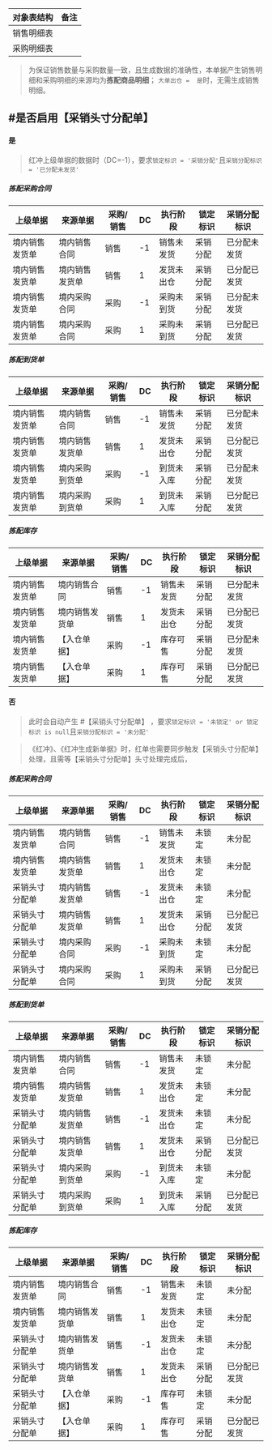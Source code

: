 
| 对象表结构 | 备注  |
| ----- | --- |
| 销售明细表 |     |
| 采购明细表 |     |
> 为保证销售数量与采购数量一致，且生成数据的准确性，本单据产生销售明细和采购明细的来源均为**拣配商品明细**；
> `大单出仓 =  是`时，无需生成销售明细。
## #是否启用【采销头寸分配单】

#### 是

> 红冲上级单据的数据时（DC=-1），要求`锁定标识 = '采销分配'`且`采销分配标识 = '已分配未发货'`
##### 拣配采购合同
| 上级单据    | 来源单据    | 采购/销售 | DC  | 执行阶段  | 锁定标识 | 采销分配标识 |
| ------- | ------- | ----- | --- | ----- | ---- | ------ |
| 境内销售发货单 | 境内销售合同  | 销售    | -1  | 销售未发货 | 采销分配 | 已分配未发货 |
| 境内销售发货单 | 境内销售发货单 | 销售    | 1   | 发货未出仓 | 采销分配 | 已分配已发货 |
| 境内销售发货单 | 境内采购合同  | 采购    | -1  | 采购未到货 | 采销分配 | 已分配未发货 |
| 境内销售发货单 | 境内采购合同  | 采购    | 1   | 采购未到货 | 采销分配 | 已分配已发货 |
##### 拣配到货单
| 上级单据    | 来源单据    | 采购/销售 | DC  | 执行阶段  | 锁定标识 | 采销分配标识 |
| ------- | ------- | ----- | --- | ----- | ---- | ------ |
| 境内销售发货单 | 境内销售合同  | 销售    | -1  | 销售未发货 | 采销分配 | 已分配未发货 |
| 境内销售发货单 | 境内销售发货单 | 销售    | 1   | 发货未出仓 | 采销分配 | 已分配已发货 |
| 境内销售发货单 | 境内采购到货单 | 采购    | -1  | 到货未入库 | 采销分配 | 已分配未发货 |
| 境内销售发货单 | 境内采购到货单 | 采购    | 1   | 到货未入库 | 采销分配 | 已分配已发货 |
##### 拣配库存
| 上级单据    | 来源单据    | 采购/销售 | DC  | 执行阶段  | 锁定标识 | 采销分配标识 |
| ------- | ------- | ----- | --- | ----- | ---- | ------ |
| 境内销售发货单 | 境内销售合同  | 销售    | -1  | 销售未发货 | 采销分配 | 已分配未发货 |
| 境内销售发货单 | 境内销售发货单 | 销售    | 1   | 发货未出仓 | 采销分配 | 已分配已发货 |
| 境内销售发货单 | 【入仓单据】  | 采购    | -1  | 库存可售  | 采销分配 | 已分配未发货 |
| 境内销售发货单 | 【入仓单据】  | 采购    | 1   | 库存可售  | 采销分配 | 已分配已发货 |
#### 否

> 此时会自动产生 #【采销头寸分配单】 ，要求`锁定标识 = '未锁定' or 锁定标识 is null`且`采销分配标识 = '未分配'`

> 《红冲》、《红冲生成新单据》时，红单也需要同步触发【采销头寸分配单】处理，且需等【采销头寸分配单】头寸处理完成后，
##### 拣配采购合同
| 上级单据    | 来源单据    | 采购/销售 | DC  | 执行阶段  | 锁定标识 | 采销分配标识 |
| ------- | ------- | ----- | --- | ----- | ---- | ------ |
| 境内销售发货单 | 境内销售合同  | 销售    | -1  | 销售未发货 | 未锁定  | 未分配    |
| 境内销售发货单 | 境内销售发货单 | 销售    | 1   | 发货未出仓 | 未锁定  | 未分配    |
| 采销头寸分配单 | 境内销售发货单 | 销售    | -1  | 发货未出仓 | 未锁定  | 未分配    |
| 采销头寸分配单 | 境内销售发货单 | 销售    | 1   | 发货未出仓 | 采销分配 | 已分配已发货 |
| 采销头寸分配单 | 境内采购合同  | 采购    | -1  | 采购未到货 | 未锁定  | 未分配    |
| 采销头寸分配单 | 境内采购合同  | 采购    | 1   | 采购未到货 | 采销分配 | 已分配已发货 |
##### 拣配到货单
| 上级单据    | 来源单据    | 采购/销售 | DC  | 执行阶段  | 锁定标识 | 采销分配标识 |
| ------- | ------- | ----- | --- | ----- | ---- | ------ |
| 境内销售发货单 | 境内销售合同  | 销售    | -1  | 销售未发货 | 未锁定  | 未分配    |
| 境内销售发货单 | 境内销售发货单 | 销售    | 1   | 发货未出仓 | 未锁定  | 未分配    |
| 采销头寸分配单 | 境内销售发货单 | 销售    | -1  | 发货未出仓 | 未锁定  | 未分配    |
| 采销头寸分配单 | 境内销售发货单 | 销售    | 1   | 发货未出仓 | 采销分配 | 已分配已发货 |
| 采销头寸分配单 | 境内采购到货单 | 采购    | -1  | 到货未入库 | 未锁定  | 未分配    |
| 采销头寸分配单 | 境内采购到货单 | 采购    | 1   | 到货未入库 | 采销分配 | 已分配已发货 |
##### 拣配库存
| 上级单据    | 来源单据    | 采购/销售 | DC  | 执行阶段  | 锁定标识 | 采销分配标识 |
| ------- | ------- | ----- | --- | ----- | ---- | ------ |
| 境内销售发货单 | 境内销售合同  | 销售    | -1  | 销售未发货 | 未锁定  | 未分配    |
| 境内销售发货单 | 境内销售发货单 | 销售    | 1   | 发货未出仓 | 未锁定  | 未分配    |
| 采销头寸分配单 | 境内销售发货单 | 销售    | -1  | 发货未出仓 | 未锁定  | 未分配    |
| 采销头寸分配单 | 境内销售发货单 | 销售    | 1   | 发货未出仓 | 采销分配 | 已分配已发货 |
| 采销头寸分配单 | 【入仓单据】  | 采购    | -1  | 库存可售  | 未锁定  | 未分配    |
| 采销头寸分配单 | 【入仓单据】  | 采购    | 1   | 库存可售  | 采销分配 | 已分配已发货 |